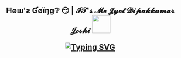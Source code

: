 <h2><p align="center"> Ħøш'ƨ Ɠøïŋǥ❔ 😏 | 𝓘𝓣'𝓼 𝓜𝓮 𝓙𝔂𝓸𝓽 𝓓𝓲𝓹𝓪𝓴𝓴𝓾𝓶𝓪𝓻 𝓙𝓸𝓼𝓱𝓲 
    <img src="https://media.giphy.com/media/12oufCB0MyZ1Go/giphy.gif" width="50"></p>
  <p align="center">
  <a href="https://git.io/typing-svg"><img src="https://readme-typing-svg.herokuapp.com?font=Playfair+Display&size=26&pause=1000&color=6049C1&background=FFFFFF00&center=true&vCenter=true&random=true&width=435&lines=Custom++P.C++Builder;Cyber+security+Consultant;Kali+user+%F0%9F%98%9C" alt="Typing SVG" </p>
